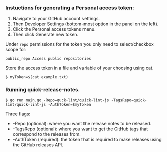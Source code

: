 
### Instuctions for generating a Personal access token:

1. Navigate to your GitHub account settings.
2. Then Developer Settings (bottom-most option in the panel on the left).
3. Click the Personal access tokens menu.
4. Then click Generate new token.

Under `repo` permissions for the token you only need to select/checkbox scope for:

    public_repo Access public repositories

Store the access token in a file and variable of your choosing using cat.

    $ myToken=$(cat example.txt)

### Running quick-release-notes.

    $ go run main.go -Repo=quck-lint/quick-lint-js -TagsRepo=quick-lint/quick-lint-js -AuthToken=$myToken

Three flags:

- -Repo (optional): where you want the release notes to be released.
- -TagsRepo (optional): where you want to get the GitHub tags that correspond to the releases from.
- -AuthToken (required): the token that is required to make releases using the GitHub releases
API.

